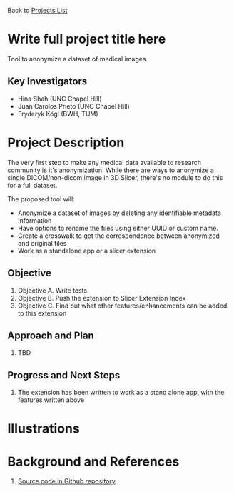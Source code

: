 Back to [Projects List](../../README.md#ProjectsList)

# Write full project title here
Tool to anonymize a dataset of medical images.

## Key Investigators

- Hina Shah (UNC Chapel Hill)
- Juan Carolos Prieto (UNC Chapel Hill)
- Fryderyk Kögl (BWH, TUM) 

# Project Description

<!-- Add a short paragraph describing the project. -->
The very first step to make any medical data available to research community is it's anonymization. While there are ways to anonymize a single DICOM/non-dicom image in 3D Slicer, there's no module to do this for a full dataset.

The proposed tool will:
- Anonymize a dataset of images by deleting any identifiable metadata information
- Have options to rename the files using either UUID or custom name. 
- Create a crosswalk to get the correspondence between anonymized and original files
- Work as a standalone app or a slicer extension

## Objective

<!-- Describe here WHAT you would like to achieve (what you will have as end result). -->

1. Objective A. Write tests
1. Objective B. Push the extension to Slicer Extension Index
1. Objective C. Find out what other features/enhancements can be added to this extension

## Approach and Plan

<!-- Describe here HOW you would like to achieve the objectives stated above. -->

1. TBD

## Progress and Next Steps

<!-- Update this section as you make progress, describing of what you have ACTUALLY DONE. If there are specific steps that you could not complete then you can describe them here, too. -->

1. The extension has been written to work as a stand alone app, with the features written above

# Illustrations

<!-- Add pictures and links to videos that demonstrate what has been accomplished.
![Description of picture](Example2.jpg)
![Some more images](Example2.jpg)
-->

# Background and References

<!-- If you developed any software, include link to the source code repository. If possible, also add links to sample data, and to any relevant publications. -->
1. [Source code in Github repository](https://github.com/hina-shah/DSCI_Anonymizer)
